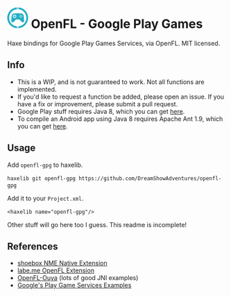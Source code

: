 # ![](assets/openfl-gpg-logo.png) OpenFL - Google Play Games

Haxe bindings for Google Play Games Services, via OpenFL. MIT licensed.

## Info

* This is a WIP, and is not guaranteed to work. Not all functions are implemented.
* If you'd like to request a function be added, please open an issue. If you have a fix or improvement, please submit a pull request.
* Google Play stuff requires Java 8, which you can get [here](http://www.oracle.com/technetwork/java/javase/downloads/index.html).
* To compile an Android app using Java 8 requires Apache Ant 1.9, which you can get [here](http://ant.apache.org/bindownload.cgi).

## Usage

Add `openfl-gpg` to haxelib.

````
haxelib git openfl-gpg https://github.com/DreamShowAdventures/openfl-gpg
````

Add it to your `Project.xml`.

````
<haxelib name="openfl-gpg"/>
````

Other stuff will go here too I guess. This readme is incomplete!

## References

* [shoebox NME Native Extension](http://www.shoe-box.org/blog/?p=252)
* [labe.me OpenFL Extension](http://labe.me/en/blog/posts/2013-06-25-OpenFL-extension-(3).html)
* [OpenFL-Ouya](https://github.com/openfl/openfl-ouya) (lots of good JNI examples)
* [Google's Play Game Services Examples](https://github.com/playgameservices/android-basic-samples)